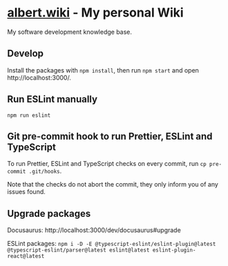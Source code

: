 # [albert.wiki](https://albert.wiki) - My personal Wiki

My software development knowledge base.

## Develop

Install the packages with `npm install`, then run `npm start` and open http://localhost:3000/.

## Run ESLint manually

```
npm run eslint
```

## Git pre-commit hook to run Prettier, ESLint and TypeScript

To run Prettier, ESLint and TypeScript checks on every commit, run `cp pre-commit .git/hooks`.

Note that the checks do not abort the commit, they only inform you of any issues found.

## Upgrade packages

Docusaurus: http://localhost:3000/dev/docusaurus#upgrade

ESLint packages: `npm i -D -E @typescript-eslint/eslint-plugin@latest @typescript-eslint/parser@latest eslint@latest eslint-plugin-react@latest`
